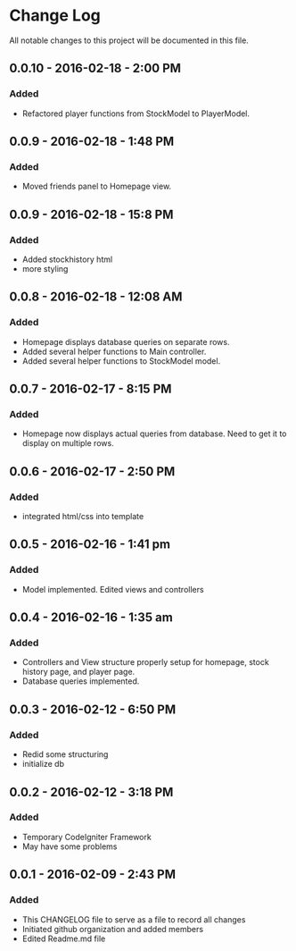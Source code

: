 # Change Log
All notable changes to this project will be documented in this file.

## 0.0.10 - 2016-02-18 - 2:00 PM
### Added
- Refactored player functions from StockModel to PlayerModel.

## 0.0.9 - 2016-02-18 - 1:48 PM
### Added
- Moved friends panel to Homepage view.

## 0.0.9 - 2016-02-18 - 15:8 PM
### Added
- Added stockhistory html
- more styling

## 0.0.8 - 2016-02-18 - 12:08 AM
### Added
- Homepage displays database queries on separate rows.
- Added several helper functions to Main controller.
- Added several helper functions to StockModel model.

## 0.0.7 - 2016-02-17 - 8:15 PM
### Added
- Homepage now displays actual queries from database.  Need to get it to display on multiple rows.

## 0.0.6 - 2016-02-17 - 2:50 PM
### Added
- integrated html/css into template

## 0.0.5 - 2016-02-16 - 1:41 pm
### Added
- Model implemented. Edited views and controllers 

## 0.0.4 - 2016-02-16 - 1:35 am
### Added
- Controllers and View structure properly setup for homepage, stock history page, and player page. 
- Database queries implemented.

## 0.0.3 - 2016-02-12 - 6:50 PM
### Added
- Redid some structuring
- initialize db

## 0.0.2 - 2016-02-12 - 3:18 PM
### Added
- Temporary CodeIgniter Framework
- May have some problems

## 0.0.1 - 2016-02-09 - 2:43 PM
### Added
- This CHANGELOG file to serve as a file to record all changes
- Initiated github organization and added members
- Edited Readme.md file




